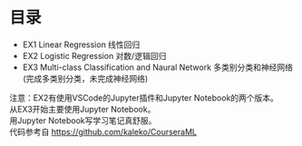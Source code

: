 # 目录
* EX1 Linear Regression 线性回归
* EX2 Logistic Regression 对数/逻辑回归
* EX3 Multi-class Classification and Naural Network 多类别分类和神经网络 (完成多类别分类，未完成神经网络)

注意：EX2有使用VSCode的Jupyter插件和Jupyter Notebook的两个版本。  
从EX3开始主要使用Jupyter Notebook。  
用Jupyter Notebook写学习笔记真舒服。  
代码参考自 https://github.com/kaleko/CourseraML  